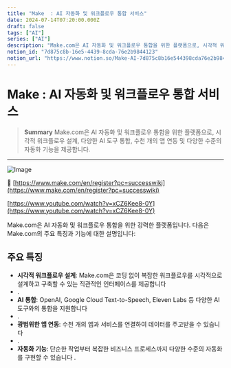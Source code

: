 ```yaml
---
title: "Make  : AI 자동화 및 워크플로우 통합 서비스"
date: 2024-07-14T07:20:00.000Z
draft: false
tags: ["AI"]
series: ["AI"]
description: "Make.com은 AI 자동화 및 워크플로우 통합을 위한 플랫폼으로, 시각적 워크플로우 설계, 다양한 AI 도구 통합, 수천 개의 앱 연동 및 다양한 수준의 자동화 기능을 제공합니다."
notion_id: "7d875c8b-16e5-4439-8cda-76e2b9844123"
notion_url: "https://www.notion.so/Make-AI-7d875c8b16e544398cda76e2b9844123"
---
```


# Make  : AI 자동화 및 워크플로우 통합 서비스

> **Summary**
> Make.com은 AI 자동화 및 워크플로우 통합을 위한 플랫폼으로, 시각적 워크플로우 설계, 다양한 AI 도구 통합, 수천 개의 앱 연동 및 다양한 수준의 자동화 기능을 제공합니다.

---

![Image](https://prod-files-secure.s3.us-west-2.amazonaws.com/09ccd4d5-876c-4bba-bbdf-cc77a0a11257/cd8b7169-3370-40ff-8a69-4dcac3f21ab7/Untitled.png?X-Amz-Algorithm=AWS4-HMAC-SHA256&X-Amz-Content-Sha256=UNSIGNED-PAYLOAD&X-Amz-Credential=ASIAZI2LB46623DP7RHK%2F20250724%2Fus-west-2%2Fs3%2Faws4_request&X-Amz-Date=20250724T115640Z&X-Amz-Expires=3600&X-Amz-Security-Token=IQoJb3JpZ2luX2VjEAMaCXVzLXdlc3QtMiJGMEQCIB%2FPoRjqb%2BnhifdgbgCp%2Bvt7gqqiTXSwuV0eIyTj85jHAiASeZXjlFy1evcvJdbnsmABwiwMp3NVeKRFSthOSFqT6Sr%2FAwgsEAAaDDYzNzQyMzE4MzgwNSIM8igun7kzckU6%2Fl2aKtwDMAvgj3j%2B6lTFqRDUQtWGDmu3HDQlL8MNhSEusr0%2FMBo8T0PFZ2b71e7vXEJ9aLEw5%2FUJfMPxDmi2gPNA%2Bkj0JO52pld4k3GNVYTi9wP%2BosUUwc1gLGgGJObG%2FKMZlUJRhDxw%2FbyYiMDcDt8RiT8OEDVToQFDtvNvq1ZCwDTQhoEkrWToOjRXI4O5CpCQCfQgxBl8jOcmkRlCPUASG%2FB48%2BdiKHOPnoB43fC%2FcXz1gZbGMbRdrSgWR7UQ%2BkEmCQNcjMRniw4VSBOKrgOWsrJk1m8Yg1F%2FqldE3grIOF2uKKEj9%2FS8ZqFlq%2FqUlREyAQ4OhXjDix0tYh45%2F%2FuKRw9MOxA0AxjBM%2FUqnQsDkU742FtA7GIpXHUvBjftZHB%2BrsEblW752h%2FmzmGudfrCQcUqpOqRpVkfh6m1S2yDnpaV3E%2FdmBgTf%2F6k2dLTNYWjUBl%2BUjrNSj%2B1Ms%2Fttmbqwz3de%2BxRnn0NC3M42%2FbyojxIi6%2BBzJISWNBUcNTOgmwEPgBqikiSXs7amqXflyxnIb1p%2FygSKAU6XthVBAlwhClg4nKw0RKwBrlQvDAYP5CMfpYsaUyscjqfBFquZkfiasgNgMEWQaohFwhmYvU4nzqo6gxuxJfCZa%2BlfvLBiTUwsJuIxAY6pgG%2BJvHgqZtZFs100IOP8FlYC60eEFqih6LAyeBS8j2eB5nkUiXRn9ld0tVtZE4YUhfTHzHVGWvax7JQHOQw56h1SAjq%2Bv%2B%2FmAeKOkHrsAUAvmgf1xFLQE7BrX7J%2BYmlMQcTqlc17LF1V2JR%2BH%2Ba4taIDapoJLlspsWGanA80NdWh96PWWCA1k9%2FLjI%2FKPNiom7j%2Bdu4azAfH3sXUcl%2BDdLuQoCD%2F%2Fo0&X-Amz-Signature=31699ee76473a6db61467d58f2a1c685571d0f517bbe214b351fd5d71166dc77&X-Amz-SignedHeaders=host&x-amz-checksum-mode=ENABLED&x-id=GetObject)

🔗 [https://www.make.com/en/register?pc=successwiki](https://www.make.com/en/register?pc=successwiki)

[https://www.youtube.com/watch?v=xCZ6Kee8-0Y](https://www.youtube.com/watch?v=xCZ6Kee8-0Y)

Make.com은 AI 자동화 및 워크플로우 통합을 위한 강력한 플랫폼입니다. 다음은 Make.com의 주요 특징과 기능에 대한 설명입니다:

## 주요 특징

- **시각적 워크플로우 설계**: Make.com은 코딩 없이 복잡한 워크플로우를 시각적으로 설계하고 구축할 수 있는 직관적인 인터페이스를 제공합니다
- .
- **AI 통합**: OpenAI, Google Cloud Text-to-Speech, Eleven Labs 등 다양한 AI 도구와의 통합을 지원합니다
- .
- **광범위한 앱 연동**: 수천 개의 앱과 서비스를 연결하여 데이터를 주고받을 수 있습니다
- .
- **자동화 기능**: 단순한 작업부터 복잡한 비즈니스 프로세스까지 다양한 수준의 자동화를 구현할 수 있습니다
.

